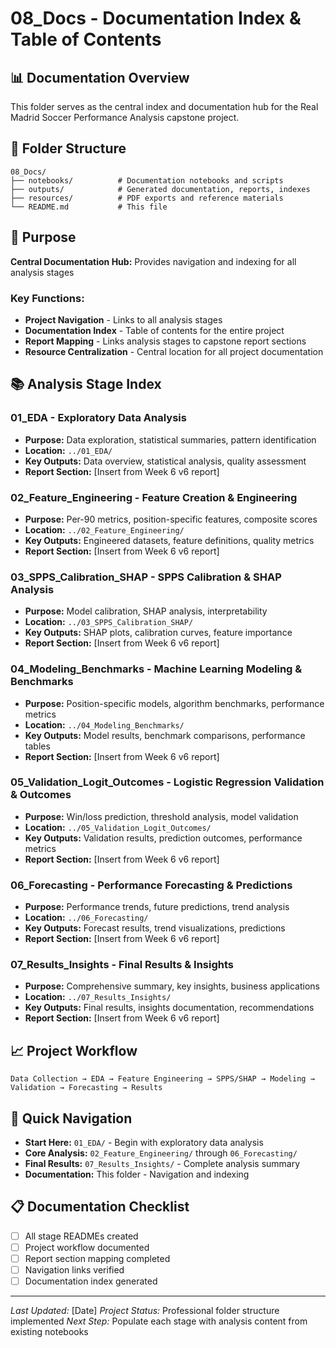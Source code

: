 # 08_Docs - Documentation Index & Table of Contents

## 📊 **Documentation Overview**
This folder serves as the central index and documentation hub for the Real Madrid Soccer Performance Analysis capstone project.

## 📁 **Folder Structure**
```
08_Docs/
├── notebooks/          # Documentation notebooks and scripts
├── outputs/            # Generated documentation, reports, indexes
├── resources/          # PDF exports and reference materials
└── README.md           # This file
```

## 🎯 **Purpose**
**Central Documentation Hub:** Provides navigation and indexing for all analysis stages

### **Key Functions:**
- **Project Navigation** - Links to all analysis stages
- **Documentation Index** - Table of contents for the entire project
- **Report Mapping** - Links analysis stages to capstone report sections
- **Resource Centralization** - Central location for all project documentation

## 📚 **Analysis Stage Index**

### **01_EDA - Exploratory Data Analysis**
- **Purpose:** Data exploration, statistical summaries, pattern identification
- **Location:** `../01_EDA/`
- **Key Outputs:** Data overview, statistical analysis, quality assessment
- **Report Section:** [Insert from Week 6 v6 report]

### **02_Feature_Engineering - Feature Creation & Engineering**
- **Purpose:** Per-90 metrics, position-specific features, composite scores
- **Location:** `../02_Feature_Engineering/`
- **Key Outputs:** Engineered datasets, feature definitions, quality metrics
- **Report Section:** [Insert from Week 6 v6 report]

### **03_SPPS_Calibration_SHAP - SPPS Calibration & SHAP Analysis**
- **Purpose:** Model calibration, SHAP analysis, interpretability
- **Location:** `../03_SPPS_Calibration_SHAP/`
- **Key Outputs:** SHAP plots, calibration curves, feature importance
- **Report Section:** [Insert from Week 6 v6 report]

### **04_Modeling_Benchmarks - Machine Learning Modeling & Benchmarks**
- **Purpose:** Position-specific models, algorithm benchmarks, performance metrics
- **Location:** `../04_Modeling_Benchmarks/`
- **Key Outputs:** Model results, benchmark comparisons, performance tables
- **Report Section:** [Insert from Week 6 v6 report]

### **05_Validation_Logit_Outcomes - Logistic Regression Validation & Outcomes**
- **Purpose:** Win/loss prediction, threshold analysis, model validation
- **Location:** `../05_Validation_Logit_Outcomes/`
- **Key Outputs:** Validation results, prediction outcomes, performance metrics
- **Report Section:** [Insert from Week 6 v6 report]

### **06_Forecasting - Performance Forecasting & Predictions**
- **Purpose:** Performance trends, future predictions, trend analysis
- **Location:** `../06_Forecasting/`
- **Key Outputs:** Forecast results, trend visualizations, predictions
- **Report Section:** [Insert from Week 6 v6 report]

### **07_Results_Insights - Final Results & Insights**
- **Purpose:** Comprehensive summary, key insights, business applications
- **Location:** `../07_Results_Insights/`
- **Key Outputs:** Final results, insights documentation, recommendations
- **Report Section:** [Insert from Week 6 v6 report]

## 📈 **Project Workflow**
```
Data Collection → EDA → Feature Engineering → SPPS/SHAP → Modeling → Validation → Forecasting → Results
```

## 🔗 **Quick Navigation**
- **Start Here:** `01_EDA/` - Begin with exploratory data analysis
- **Core Analysis:** `02_Feature_Engineering/` through `06_Forecasting/`
- **Final Results:** `07_Results_Insights/` - Complete analysis summary
- **Documentation:** This folder - Navigation and indexing

## 📋 **Documentation Checklist**
- [ ] All stage READMEs created
- [ ] Project workflow documented
- [ ] Report section mapping completed
- [ ] Navigation links verified
- [ ] Documentation index generated

---
*Last Updated:* [Date]
*Project Status:* Professional folder structure implemented
*Next Step:* Populate each stage with analysis content from existing notebooks
